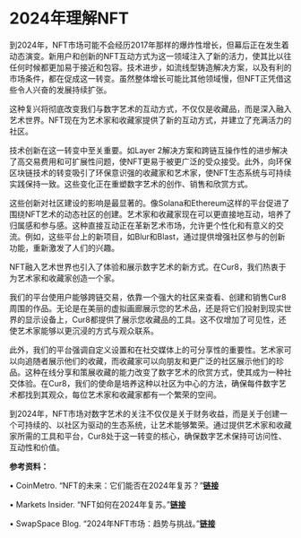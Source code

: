 # 2024年理解NFT

到2024年，NFT市场可能不会经历2017年那样的爆炸性增长，但幕后正在发生着动态演变。新用户和创新的NFT互动方式为这一领域注入了新的活力，使其比以往任何时候都更加易于接近和包容。技术进步，如流线型铸造解决方案，以及有利的市场条件，都在促成这一转变。虽然整体增长可能比其他领域慢，但NFT正凭借这些令人兴奋的发展持续扩张。

这种复兴将彻底改变我们与数字艺术的互动方式，不仅仅是收藏品，而是深入融入艺术世界。NFT现在为艺术家和收藏家提供了新的互动方式，并建立了充满活力的社区。

技术创新在这一转变中至关重要。如Layer 2解决方案和跨链互操作性的进步解决了高交易费用和可扩展性问题，使NFT更易于被更广泛的受众接受。此外，向环保区块链技术的转变吸引了环保意识强的收藏家和艺术家，使NFT生态系统与可持续实践保持一致。这些变化正在重塑数字艺术的创作、销售和欣赏方式。

这些创新对社区建设的影响是最显著的。像Solana和Ethereum这样的平台促进了围绕NFT艺术的动态社区的创建。艺术家和收藏家现在可以更直接地互动，培养了归属感和参与感。这种直接互动正在革新艺术市场，允许更个性化和有意义的交流。例如，这些平台上的新项目，如Blur和Blast，通过提供增强社区参与的创新功能，重新激发了人们的兴趣。

NFT融入艺术世界也引入了体验和展示数字艺术的新方式。在Cur8，我们热衷于为艺术家和收藏家创造一个家。&#x20;

我们的平台使用户能够跨链交易，依靠一个强大的社区来查看、创建和销售Cur8周围的作品。无论是在美丽的虚拟画廊展示您的艺术品，还是将它们投射到现实世界的显示设备上，Cur8都提供了展示您收藏品的工具。这不仅增加了可见性，还使艺术家能够以更沉浸的方式与观众联系。

此外，我们的平台强调自定义设置和在社交媒体上的可分享性的重要性。艺术家可以向追随者展示他们的收藏，而收藏家可以向朋友和更广泛的社区展示他们的珍品。这种在线分享和策展收藏的能力改变了数字艺术的欣赏方式，使其成为一种社交体验。在Cur8，我们的使命是培养这种以社区为中心的方法，确保每件数字艺术都找到其观众，每位艺术家和收藏家都有一个繁荣的空间。

到2024年，NFT市场对数字艺术的关注不仅仅是关于财务收益，而是关于创建一个可持续的、以社区为驱动的生态系统，让艺术能够繁荣。通过提供艺术家和收藏家所需的工具和平台，Cur8处于这一转变的核心，确保数字艺术保持可访问性、互动性和价值。

**参考资料：**

• CoinMetro. “NFT的未来：它们能否在2024年复苏？”[**链接**](https://coinmetro.com/blog/future-of-nfts-2024/)

• Markets Insider. “NFT如何在2024年复苏。”[**链接**](https://markets.businessinsider.com/news/how-nfts-will-make-a-comeback-in-2024-2023-12)

• SwapSpace Blog. “2024年NFT市场：趋势与挑战。”[**链接**](https://swapspace.co/blog/nft-market-2024-trends-and-challenges)